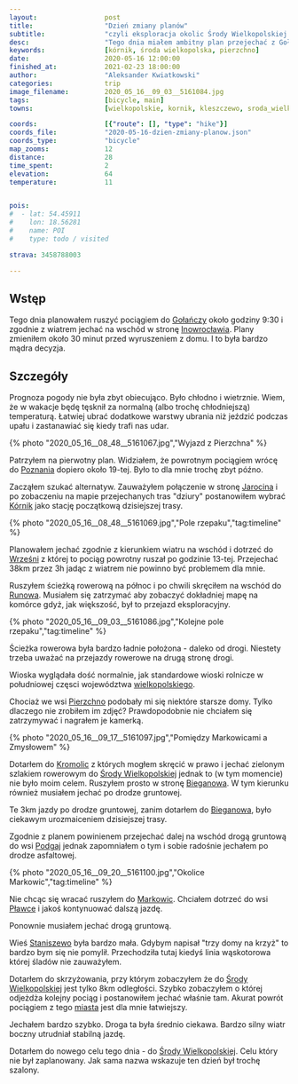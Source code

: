```yaml
---
layout:                 post
title:                  "Dzień zmiany planów"
subtitle:               "czyli eksploracja okolic Środy Wielkopolskiej zamiast terenów na zachód od Gołańczy"
desc:                   "Tego dnia miałem ambitny plan przejechać z Gołańczy do Inowrocławia. Jednak gdy poczułem na własnej skórze jak jest chłodno zrewidowałem plan i znacząco skróciłem trasę"
keywords:               [kórnik, środa wielkopolska, pierzchno]
date:                   2020-05-16 12:00:00
finished_at:            2021-02-23 18:00:00
author:                 "Aleksander Kwiatkowski"
categories:             trip
image_filename:         2020_05_16__09_03__5161084.jpg
tags:                   [bicycle, main]
towns:                  [wielkopolskie, kornik, kleszczewo, sroda_wielkopolska]

coords:                 [{"route": [], "type": "hike"}]
coords_file:            "2020-05-16-dzien-zmiany-planow.json"
coords_type:            "bicycle"
map_zooms:              12
distance:               28
time_spent:             2
elevation:              64
temperature:            11


pois:
#  - lat: 54.45911
#    lon: 18.56281
#    name: POI
#    type: todo / visited

strava: 3458788003

---
```


[wiki-golancz]: https://pl.wikipedia.org/wiki/Go%C5%82a%C5%84cz
[wiki-inowroclaw]: https://pl.wikipedia.org/wiki/Inowroc%C5%82aw
[wiki-poznan]: https://pl.wikipedia.org/wiki/Pozna%C5%84
[wiki-jarocin]: https://pl.wikipedia.org/wiki/Jarocin
[wiki-kornik-stacja]: https://pl.wikipedia.org/wiki/K%C3%B3rnik_(stacja_kolejowa)
[wiki-wrzesnia]: https://pl.wikipedia.org/wiki/Wrze%C5%9Bnia
[wiki-runowo]: https://pl.wikipedia.org/wiki/Runowo_(powiat_pozna%C5%84ski)
[wiki-wielkopolskie]: https://pl.wikipedia.org/wiki/Wojew%C3%B3dztwo_wielkopolskie
[wiki-pierzchno]: https://pl.wikipedia.org/wiki/Pierzchno_(powiat_pozna%C5%84ski)
[wiki-kromolice]: https://pl.wikipedia.org/wiki/Kromolice_(powiat_pozna%C5%84ski)
[wiki-sroda-wielkopolska]: https://pl.wikipedia.org/wiki/%C5%9Aroda_Wielkopolska
[wiki-bieganowo]: https://pl.wikipedia.org/wiki/Bieganowo_(powiat_%C5%9Bredzki)
[wiki-romanowo]: https://pl.wikipedia.org/wiki/Romanowo_(powiat_%C5%9Bredzki)
[wiki-markowice]: https://pl.wikipedia.org/wiki/Markowice_(wojew%C3%B3dztwo_wielkopolskie)
[wiki-plawce]: https://pl.wikipedia.org/wiki/P%C5%82awce
[wiki-staniszewo]: https://pl.wikipedia.org/wiki/Staniszewo_(wojew%C3%B3dztwo_wielkopolskie)
[wiki-podgaj]: https://pl.wikipedia.org/wiki/Podgaj_(osada_le%C5%9Bna_w_powiecie_%C5%9Bredzkim)

## Wstęp

Tego dnia planowałem ruszyć pociągiem do [Gołańczy][wiki-golancz] około godziny 9:30
i zgodnie z wiatrem jechać na wschód w stronę [Inowrocławia][wiki-inowroclaw].
Plany zmieniłem około 30 minut przed wyruszeniem z domu. I to była bardzo
mądra decyzja.

## Szczegóły

Prognoza pogody nie była zbyt obiecująco. Było chłodno i wietrznie.
Wiem, że w wakacje będę tęsknił za normalną (albo trochę chłodniejszą) temperaturą.
Łatwiej ubrać dodatkowe warstwy ubrania niż jeździć podczas upału i zastanawiać
się kiedy trafi nas udar.

{% photo "2020_05_16__08_48__5161067.jpg","Wyjazd z Pierzchna" %}

Patrzyłem na pierwotny plan. Widziałem, że powrotnym pociągiem wrócę do
[Poznania][wiki-poznan] dopiero około 19-tej. Było to dla mnie trochę
zbyt późno.

Zacząłem szukać alternatyw. Zauważyłem połączenie w stronę [Jarocina][wiki-jarocin]
i po zobaczeniu na mapie przejechanych tras "dziury" postanowiłem wybrać
[Kórnik][wiki-kornik-stacja] jako stację początkową dzisiejszej trasy.

{% photo "2020_05_16__08_48__5161069.jpg","Pole rzepaku","tag:timeline" %}

Planowałem jechać zgodnie z kierunkiem wiatru na wschód i dotrzeć do [Wrześni][wiki-wrzesnia]
z której to pociąg powrotny ruszał po godzinie 13-tej. Przejechać 38km przez 3h jadąc
z wiatrem nie powinno być problemem dla mnie.

Ruszyłem ścieżką rowerową na północ i po chwili skręciłem na wschód do
[Runowa][wiki-runowo]. Musiałem się zatrzymać aby zobaczyć dokładniej mapę na komórce gdyż,
jak większość, był to przejazd eksploracyjny.

{% photo "2020_05_16__09_03__5161086.jpg","Kolejne pole rzepaku","tag:timeline" %}

Ścieżka rowerowa była bardzo ładnie położona - daleko od drogi. Niestety trzeba
uważać na przejazdy rowerowe na drugą stronę drogi.

Wioska wyglądała dość normalnie, jak standardowe wioski rolnicze w południowej częsci
województwa [wielkopolskiego][wiki-wielkopolskie].

Chociaż we wsi [Pierzchno][wiki-pierzchno] podobały mi się niektóre
starsze domy. Tylko dlaczego nie zrobiłem im zdjęć? Prawdopodobnie nie chciałem się
zatrzymywać i nagrałem je kamerką.

{% photo "2020_05_16__09_17__5161097.jpg","Pomiędzy Markowicami a Zmysłowem" %}

Dotarłem do [Kromolic][wiki-kromolice] z których mogłem skręcić w prawo i jechać
zielonym szlakiem rowerowym do [Środy Wielkopolskiej][wiki-sroda-wielkopolska]
jednak to (w tym momencie) nie było moim celem. Ruszyłem prosto
w stronę [Bieganowa][wiki-bieganowo]. W tym kierunku również musiałem
jechać po drodze gruntowej.

Te 3km jazdy po drodze gruntowej, zanim dotarłem do [Bieganowa][wiki-bieganowo],
było ciekawym urozmaiceniem dzisiejszej trasy.

Zgodnie z planem powinienem przejechać dalej na wschód drogą gruntową do
wsi [Podgaj][wiki-podgaj] jednak zapomniałem o tym i sobie
radośnie jechałem po drodze asfaltowej.

{% photo "2020_05_16__09_20__5161100.jpg","Okolice Markowic","tag:timeline" %}

Nie chcąc się wracać ruszyłem do [Markowic][wiki-markowice].
Chciałem dotrzeć do wsi [Pławce][wiki-plawce] i jakoś kontynuować dalszą jazdę.

Ponownie musiałem jechać drogą gruntową.

Wieś [Staniszewo][wiki-staniszewo] była bardzo mała. Gdybym napisał
"trzy domy na krzyż" to bardzo bym się nie pomylił. Przechodziła tutaj kiedyś
linia wąskotorowa której śladów nie zauważyłem.

Dotarłem do skrzyżowania, przy którym zobaczyłem że do
[Środy Wielkopolskiej][wiki-sroda-wielkopolska] jest tylko 8km odległości. Szybko zobaczyłem
o której odjeżdża kolejny pociąg i postanowiłem jechać właśnie tam.
Akurat powrót pociągiem z tego [miasta][wiki-sroda-wielkopolska]
jest dla mnie łatwiejszy.

Jechałem bardzo szybko. Droga ta była średnio ciekawa. Bardzo silny
wiatr boczny utrudniał stabilną jazdę.

Dotarłem do nowego celu tego dnia - do [Środy Wielkopolskiej][wiki-sroda-wielkopolska].
Celu który nie był zaplanowany. Jak sama nazwa wskazuje ten dzień był
trochę szalony.
